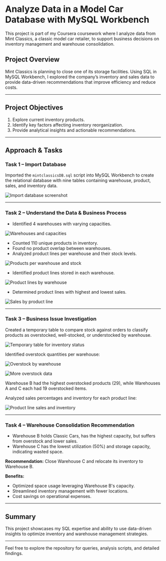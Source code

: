 # Analyze Data in a Model Car Database with MySQL Workbench

This project is part of my Coursera coursework where I analyze data from Mint Classics, a classic model car retailer, to support business decisions on inventory management and warehouse consolidation.

## Project Overview
Mint Classics is planning to close one of its storage facilities. Using SQL in MySQL Workbench, I explored the company’s inventory and sales data to provide data-driven recommendations that improve efficiency and reduce costs.

---

## Project Objectives
1. Explore current inventory products.
2. Identify key factors affecting inventory reorganization.
3. Provide analytical insights and actionable recommendations.

---

## Approach & Tasks

### Task 1 – Import Database  
Imported the `mintclassicsDB.sql` script into MySQL Workbench to create the relational database with nine tables containing warehouse, product, sales, and inventory data.

![Import database screenshot](https://github.com/thienhuongdn2002/Analyze-Data-in-a-Model-Car-Database-with-MySQL-Workbench/blob/main/Picture1.png)

---

### Task 2 – Understand the Data & Business Process  
- Identified 4 warehouses with varying capacities.

![Warehouses and capacities](https://github.com/thienhuongdn2002/Analyze-Data-in-a-Model-Car-Database-with-MySQL-Workbench/assets/144947062/8a3f07be-6bd9-4b54-a720-69b968a714fd)

- Counted 110 unique products in inventory.
- Found no product overlap between warehouses.
- Analyzed product lines per warehouse and their stock levels.

![Products per warehouse and stock](https://github.com/thienhuongdn2002/Analyze-Data-in-a-Model-Car-Database-with-MySQL-Workbench/assets/144947062/da317085-f42e-4ccf-8706-4aaeb0ef60bd)

- Identified product lines stored in each warehouse.

![Product lines by warehouse](https://github.com/thienhuongdn2002/Analyze-Data-in-a-Model-Car-Database-with-MySQL-Workbench/assets/144947062/a8b4dd7d-c174-490c-bdc9-50f6f99ee6ed)

- Determined product lines with highest and lowest sales.

![Sales by product line](https://github.com/thienhuongdn2002/Analyze-Data-in-a-Model-Car-Database-with-MySQL-Workbench/assets/144947062/9e7a5aa9-4153-4265-98d8-a638eb352c03)

---

### Task 3 – Business Issue Investigation  
Created a temporary table to compare stock against orders to classify products as overstocked, well-stocked, or understocked by warehouse.

![Temporary table for inventory status](https://github.com/thienhuongdn2002/Analyze-Data-in-a-Model-Car-Database-with-MySQL-Workbench/assets/144947062/818f2029-45dc-43d4-9b40-980dd44d9476)

Identified overstock quantities per warehouse:

![Overstock by warehouse](https://github.com/thienhuongdn2002/Analyze-Data-in-a-Model-Car-Database-with-MySQL-Workbench/assets/144947062/324eb642-670e-4641-87fe-18c1f1117f65)

![More overstock data](https://github.com/thienhuongdn2002/Analyze-Data-in-a-Model-Car-Database-with-MySQL-Workbench/assets/144947062/292ea044-697b-4f65-8f9c-8134f6a27eed)

Warehouse B had the highest overstocked products (29), while Warehouses A and C each had 19 overstocked items.

Analyzed sales percentages and inventory for each product line:

![Product line sales and inventory](https://github.com/thienhuongdn2002/Analyze-Data-in-a-Model-Car-Database-with-MySQL-Workbench/assets/144947062/e3334e33-c601-46d5-b65f-42699a57995a)

---

### Task 4 – Warehouse Consolidation Recommendation  

- Warehouse B holds Classic Cars, has the highest capacity, but suffers from overstock and lower sales.  
- Warehouse C has the lowest utilization (50%) and storage capacity, indicating wasted space.  

**Recommendation:** Close Warehouse C and relocate its inventory to Warehouse B.

**Benefits:**  
- Optimized space usage leveraging Warehouse B's capacity.  
- Streamlined inventory management with fewer locations.  
- Cost savings on operational expenses.

---

## Summary

This project showcases my SQL expertise and ability to use data-driven insights to optimize inventory and warehouse management strategies.

---

Feel free to explore the repository for queries, analysis scripts, and detailed findings.
